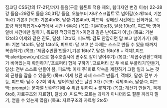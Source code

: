 짐코딩 CSS강의 17-21강까지 들음(구글 웹폰트 적용 제외, 웹디자인 변경 이슈)
22-28강 들음+29강도 들음
30,31강 들음, 오늘부터 자바'스크립트'로 넘어감(소개1to4, 기본1to2)
기본3
(목표: 기본4to18, 달성:기본4to9, 피드백: 정해진 시간에는 전화거절, 목표량 적당히잡기>수학에서 시간 너무씀)
(목표: 기본10to13, 달성:10to11, 피드백: 영어알바 시간에만 일하기, 목표량 적당히잡기>이전과 같은 난이도가 아님)
(목표: 기본12to13 어제와 같은 진도, 달성: 12to13, 피드백: 감도 안잡히면 답 보고 넘어가기)
(목표: 기본 14to15, 달성 14to15, 피드백: 답 보고 쓴 과제는 스스로 만들 수 있을 때까지 복습하기)
(목표: '제곱수반환'만들기,기본 16to17, 달성: 16to18 + 객체1,피드백:alert(pow(x,n))으로 함수호출시에 변수도 같이 넣어주기)
(목표: '제곱수반환','객체가 비어있는지 확인하기','프로퍼티 합계 구하기','프로퍼티 값 두 배로 부풀리기'만들기, 달성: 전부 스스로 만들어 봄, 피드백: 이제 주1회로 약속을 제한하기 그럼 일과 노는 것의 균형을 잡을 수 있을듯)
(목표: 어제 했던 과제 스스로 만들기, 객체2, 달성: 전부 가능, 피드백: 담주 주2회 약속, 영어학원 있는 날엔 3개)
(목표: 객체3to5, 달성:O, 피드백: prompt는 문자열 반환하기에 수 취급 위하여 + 붙히기)
(목표: 계산기 만들기, 객체 6to8, 자료구조와 자료형1, 달성:O ,피드백: 모르는 과제가 아니더라도 질문 꺼리지 말기, 얻을 수 있는게 많음)
(목표: 자료구조와 자료형 2to5)
